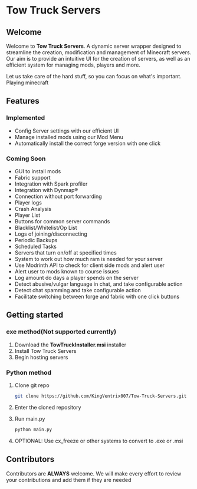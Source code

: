 # Tow Truck Servers

## Welcome

Welcome to **Tow Truck Servers**. A dynamic server wrapper designed to streamline the creation, modification and management of Minecraft servers. Our aim is to provide an intuitive UI for the creation of servers, as well as an efficient system for managing mods, players and more. 

Let us take care of the hard stuff, so you can focus on what's important. Playing minecraft
## Features

### Implemented

- Config Server settings with our efficient UI
- Manage installed mods using our Mod Menu
- Automatically install the correct forge version with one click

### Coming Soon

- GUI to install mods
- Fabric support
- Integration with Spark profiler
- Integration with Dynmap®
- Connection without port forwarding
- Player logs
- Crash Analysis
- Player List
- Buttons for common server commands
- Blacklist/Whitelist/Op List
- Logs of joining/disconnecting
- Periodic Backups
- Scheduled Tasks
- Servers that turn on/off at specified times
- System to work out how much ram is needed for your server
- Use Modrinth API to check for client side mods and alert user
- Alert user to mods known to course issues
- Log amount do days a player spends on the server
- Detect abusive/vulgar language in chat, and take configurable action
- Detect chat spamming and take configurable action
- Facilitate switching between forge and fabric with one click buttons

## Getting started

### exe method(Not supported currently)

1. Download the **TowTruckInstaller.msi** installer
2. Install Tow Truck Servers
3. Begin hosting servers

### Python method

1. Clone git repo

    ```sh
    git clone https://github.com/KingVentrix007/Tow-Truck-Servers.git
    ```

2. Enter the cloned repository
3. Run main.py

    ```sh
    python main.py
    ```

4. OPTIONAL: Use cx_freeze or other systems to convert to .exe or .msi

## Contributors

Contributors are **ALWAYS** welcome. We will make every effort to review your contributions and add them if they are needed
